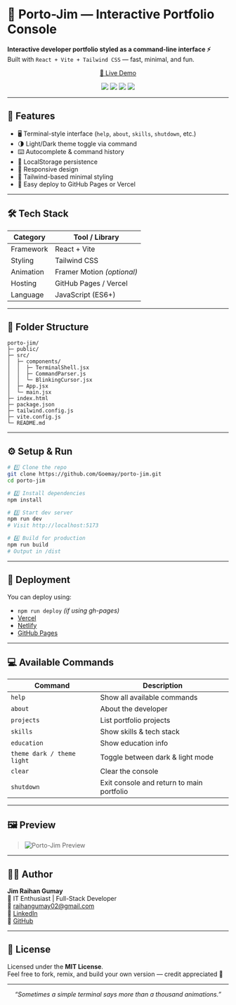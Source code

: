 # 🧠 Porto-Jim — Interactive Portfolio Console

**Interactive developer portfolio styled as a command-line interface ⚡**  
Built with `React + Vite + Tailwind CSS` — fast, minimal, and fun.

<p align="center">
  <a href="https://goemay.github.io/porto-" target="_blank">🚀 Live Demo</a>
</p>

<p align="center">
  <img src="https://img.shields.io/github/deployments/Goemay/porto-/github-pages?label=deployment&logo=github" />
  <img src="https://img.shields.io/github/package-json/v/Goemay/porto-?color=blue" />
  <img src="https://img.shields.io/github/license/Goemay/porto-?color=success" />
  <img src="https://img.shields.io/badge/built_with-React_|_Vite_|_Tailwind-blueviolet?logo=react" />
</p>

---

## 🧩 Features

- 🖥️ Terminal-style interface (`help`, `about`, `skills`, `shutdown`, etc.)
- 🌗 Light/Dark theme toggle via command
- ⌨️ Autocomplete & command history
- 💾 LocalStorage persistence
- 📱 Responsive design
- 🎨 Tailwind-based minimal styling
- 🚀 Easy deploy to GitHub Pages or Vercel

---

## 🛠️ Tech Stack

| Category   | Tool / Library         |
|------------|------------------------|
| Framework  | React + Vite           |
| Styling    | Tailwind CSS           |
| Animation  | Framer Motion *(optional)* |
| Hosting    | GitHub Pages / Vercel  |
| Language   | JavaScript (ES6+)      |

---

## 📁 Folder Structure

```
porto-jim/
├─ public/
├─ src/
│  ├─ components/
│  │  ├─ TerminalShell.jsx
│  │  ├─ CommandParser.js
│  │  └─ BlinkingCursor.jsx
│  ├─ App.jsx
│  └─ main.jsx
├─ index.html
├─ package.json
├─ tailwind.config.js
├─ vite.config.js
└─ README.md
```

---

## ⚙️ Setup & Run

```bash
# 1️⃣ Clone the repo
git clone https://github.com/Goemay/porto-jim.git
cd porto-jim

# 2️⃣ Install dependencies
npm install

# 3️⃣ Start dev server
npm run dev
# Visit http://localhost:5173

# 4️⃣ Build for production
npm run build
# Output in /dist
```

---

## 🚀 Deployment

You can deploy using:

- `npm run deploy` *(if using gh-pages)*
- [Vercel](https://vercel.com/)
- [Netlify](https://www.netlify.com/)
- [GitHub Pages](https://pages.github.com/)

---

## 💻 Available Commands

| Command                    | Description                               |
|----------------------------|-------------------------------------------|
| `help`                     | Show all available commands               |
| `about`                    | About the developer                       |
| `projects`                 | List portfolio projects                   |
| `skills`                   | Show skills & tech stack                  |
| `education`                | Show education info                       |
| `theme dark / theme light`| Toggle between dark & light mode          |
| `clear`                    | Clear the console                         |
| `shutdown`                 | Exit console and return to main portfolio |

---

## 🖼️ Preview

> ![Porto-Jim Preview](https://raw.githubusercontent.com/Goemay/porto-jim/main/public/preview.png)

---

## 👨‍💻 Author

**Jim Raihan Gumay**  
💼 IT Enthusiast | Full-Stack Developer  
📧 [raihangumay02@gmail.com](mailto:raihangumay02@gmail.com)  
🔗 [LinkedIn](https://www.linkedin.com/in/jim-raihan)  
🐙 [GitHub](https://github.com/Goemay)

---

## 📜 License

Licensed under the **MIT License**.  
Feel free to fork, remix, and build your own version — credit appreciated 💚

---

<p align="center">
  <i>“Sometimes a simple terminal says more than a thousand animations.”</i>
</p>
